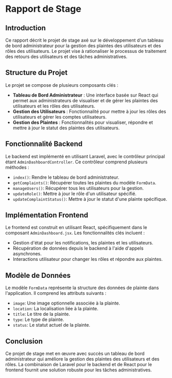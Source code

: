 # Rapport de Stage

## Introduction
Ce rapport décrit le projet de stage axé sur le développement d'un tableau de bord administrateur pour la gestion des plaintes des utilisateurs et des rôles des utilisateurs. Le projet vise à rationaliser le processus de traitement des retours des utilisateurs et des tâches administratives.

## Structure du Projet
Le projet se compose de plusieurs composants clés :
- **Tableau de Bord Administrateur** : Une interface basée sur React qui permet aux administrateurs de visualiser et de gérer les plaintes des utilisateurs et les rôles des utilisateurs.
- **Gestion des Utilisateurs** : Fonctionnalité pour mettre à jour les rôles des utilisateurs et gérer les comptes utilisateurs.
- **Gestion des Plaintes** : Fonctionnalités pour visualiser, répondre et mettre à jour le statut des plaintes des utilisateurs.

## Fonctionnalité Backend
Le backend est implémenté en utilisant Laravel, avec le contrôleur principal étant `AdminDashboardController`. Ce contrôleur comprend plusieurs méthodes :
- `index()`: Rendre le tableau de bord administrateur.
- `getComplaints()`: Récupérer toutes les plaintes du modèle `FormData`.
- `manageUsers()`: Récupérer tous les utilisateurs pour la gestion.
- `updateRole()`: Mettre à jour le rôle d'un utilisateur spécifié.
- `updateComplaintStatus()`: Mettre à jour le statut d'une plainte spécifique.

## Implémentation Frontend
Le frontend est construit en utilisant React, spécifiquement dans le composant `AdminDashboard.jsx`. Les fonctionnalités clés incluent :
- Gestion d'état pour les notifications, les plaintes et les utilisateurs.
- Récupération de données depuis le backend à l'aide d'appels asynchrones.
- Interactions utilisateur pour changer les rôles et répondre aux plaintes.

## Modèle de Données
Le modèle `FormData` représente la structure des données de plainte dans l'application. Il comprend les attributs suivants :
- `image`: Une image optionnelle associée à la plainte.
- `location`: La localisation liée à la plainte.
- `title`: Le titre de la plainte.
- `type`: Le type de plainte.
- `status`: Le statut actuel de la plainte.

## Conclusion
Ce projet de stage met en œuvre avec succès un tableau de bord administrateur qui améliore la gestion des plaintes des utilisateurs et des rôles. La combinaison de Laravel pour le backend et de React pour le frontend fournit une solution robuste pour les tâches administratives.
